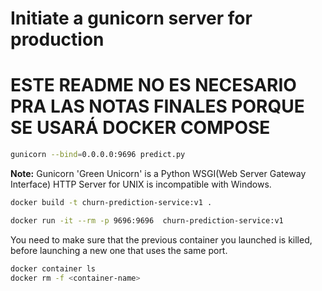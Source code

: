 # Initiate a gunicorn server for production

# ESTE README NO ES NECESARIO PRA LAS NOTAS FINALES PORQUE SE USARÁ DOCKER COMPOSE
```bash
gunicorn --bind=0.0.0.0:9696 predict.py
```

**Note:** Gunicorn 'Green Unicorn' is a Python WSGI(Web Server Gateway Interface) HTTP Server for UNIX is incompatible with Windows.



```bash
docker build -t churn-prediction-service:v1 .
```


```bash
docker run -it --rm -p 9696:9696  churn-prediction-service:v1
```



You need to make sure that the previous container you launched is killed, before launching a new one that uses the same port.

```bash
docker container ls
docker rm -f <container-name>
```